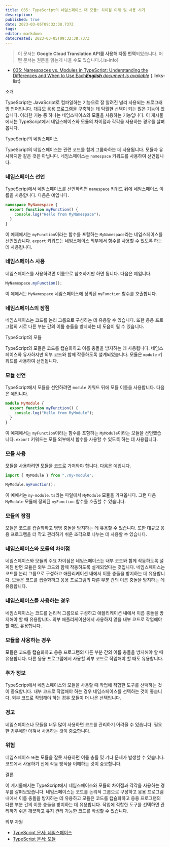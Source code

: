 ```yaml
---
title: 035: TypeScript의 네임스페이스 대 모듈: 차이점 이해 및 사용 시기
description: 
published: true
date: 2023-03-05T09:32:38.737Z
tags: 
editor: markdown
dateCreated: 2023-03-05T09:32:38.737Z
---
```


> 이 문서는 **Google Cloud Translation API를 사용해 자동 번역**되었습니다.
어떤 문서는 원문을 읽는게 나을 수도 있습니다.{.is-info}



- [035: Namespaces vs. Modules in TypeScript: Understanding the Differences and When to Use Each***English** document is available*](/en/Knowledge-base/TypeScript/Learning/035-namespaces-vs-modules-in-typescript-understanding-the-differences-and-when-to-use-each)
{.links-list}



소개

TypeScript는 JavaScript로 컴파일하는 기능으로 잘 알려진 널리 사용되는 프로그래밍 언어입니다. 대규모 응용 프로그램을 구축하는 데 탁월한 선택이 되는 많은 기능이 있습니다. 이러한 기능 중 하나는 네임스페이스와 모듈을 사용하는 기능입니다. 이 게시물에서는 TypeScript에서 네임스페이스와 모듈의 차이점과 각각을 사용하는 경우를 살펴봅니다.

TypeScript의 네임스페이스

TypeScript의 네임스페이스는 관련 코드를 함께 그룹화하는 데 사용됩니다. 모듈과 유사하지만 같은 것은 아닙니다. 네임스페이스는 `namespace` 키워드를 사용하여 선언됩니다.

### 네임스페이스 선언

TypeScript에서 네임스페이스를 선언하려면 `namespace` 키워드 뒤에 네임스페이스 이름을 사용합니다. 다음은 예입니다.

```typescript
namespace MyNamespace {
  export function myFunction() {
    console.log("Hello from MyNamespace");
  }
}
```

이 예제에서는 `myFunction`이라는 함수를 포함하는 `MyNamespace`라는 네임스페이스를 선언했습니다. `export` 키워드는 네임스페이스 외부에서 함수를 사용할 수 있도록 하는 데 사용됩니다.

### 네임스페이스 사용

네임스페이스를 사용하려면 이름으로 참조하기만 하면 됩니다. 다음은 예입니다.

```typescript
MyNamespace.myFunction();
```

이 예에서는 `MyNamespace` 네임스페이스에 정의된 `myFunction` 함수를 호출합니다.

### 네임스페이스의 장점

네임스페이스는 코드를 논리 그룹으로 구성하는 데 유용할 수 있습니다. 또한 응용 프로그램의 서로 다른 부분 간의 이름 충돌을 방지하는 데 도움이 될 수 있습니다.

TypeScript의 모듈

TypeScript의 모듈은 코드를 캡슐화하고 이름 충돌을 방지하는 데 사용됩니다. 네임스페이스와 유사하지만 외부 코드와 함께 작동하도록 설계되었습니다. 모듈은 `module` 키워드를 사용하여 선언됩니다.

### 모듈 선언

TypeScript에서 모듈을 선언하려면 `module` 키워드 뒤에 모듈 이름을 사용합니다. 다음은 예입니다.

```typescript
module MyModule {
  export function myFunction() {
    console.log("Hello from MyModule");
  }
}
```

이 예제에서는 `myFunction`이라는 함수를 포함하는 `MyModule`이라는 모듈을 선언했습니다. `export` 키워드는 모듈 외부에서 함수를 사용할 수 있도록 하는 데 사용됩니다.

### 모듈 사용

모듈을 사용하려면 모듈을 코드로 가져와야 합니다. 다음은 예입니다.

```typescript
import { MyModule } from "./my-module";

MyModule.myFunction();
```

이 예에서는 `my-module.ts`라는 파일에서 `MyModule` 모듈을 가져옵니다. 그런 다음 `MyModule` 모듈에 정의된 `myFunction` 함수를 호출할 수 있습니다.

### 모듈의 장점

모듈은 코드를 캡슐화하고 명명 충돌을 방지하는 데 유용할 수 있습니다. 또한 대규모 응용 프로그램을 더 작고 관리하기 쉬운 조각으로 나누는 데 사용할 수 있습니다.

### 네임스페이스와 모듈의 차이점

네임스페이스와 모듈의 주요 차이점은 네임스페이스는 내부 코드와 함께 작동하도록 설계된 반면 모듈은 외부 코드와 함께 작동하도록 설계되었다는 것입니다. 네임스페이스는 코드를 논리 그룹으로 구성하고 애플리케이션 내에서 이름 충돌을 방지하는 데 유용합니다. 모듈은 코드를 캡슐화하고 응용 프로그램의 다른 부분 간의 이름 충돌을 방지하는 데 유용합니다.

### 네임스페이스를 사용하는 경우

네임스페이스는 코드를 논리적 그룹으로 구성하고 애플리케이션 내에서 이름 충돌을 방지해야 할 때 유용합니다. 외부 애플리케이션에서 사용하지 않을 내부 코드로 작업해야 할 때도 유용합니다.

### 모듈을 사용하는 경우

모듈은 코드를 캡슐화하고 응용 프로그램의 다른 부분 간의 이름 충돌을 방지해야 할 때 유용합니다. 다른 응용 프로그램에서 사용할 외부 코드로 작업해야 할 때도 유용합니다.

### 추가 정보

TypeScript에서 네임스페이스와 모듈을 사용할 때 작업에 적합한 도구를 선택하는 것이 중요합니다. 내부 코드로 작업해야 하는 경우 네임스페이스를 선택하는 것이 좋습니다. 외부 코드로 작업해야 하는 경우 모듈이 더 나은 선택입니다.

### 경고

네임스페이스나 모듈을 너무 많이 사용하면 코드를 관리하기 어려울 수 있습니다. 필요한 경우에만 아껴서 사용하는 것이 중요합니다.

### 위험

네임스페이스 또는 모듈을 잘못 사용하면 이름 충돌 및 기타 문제가 발생할 수 있습니다. 코드에서 사용하기 전에 작동 방식을 이해하는 것이 중요합니다.

결론

이 게시물에서는 TypeScript에서 네임스페이스와 모듈의 차이점과 각각을 사용하는 경우를 살펴보았습니다. 네임스페이스는 코드를 논리적 그룹으로 구성하고 응용 프로그램 내에서 이름 충돌을 방지하는 데 유용하고 모듈은 코드를 캡슐화하고 응용 프로그램의 다른 부분 간의 이름 충돌을 방지하는 데 유용합니다. 작업에 적합한 도구를 선택하면 관리하기 쉬운 깨끗하고 유지 관리 가능한 코드를 작성할 수 있습니다.

외부 자원

- [TypeScript 문서: 네임스페이스](https://www.typescriptlang.org/docs/handbook/namespaces.html)
- [TypeScript 문서: 모듈](https://www.typescriptlang.org/docs/handbook/modules.html)